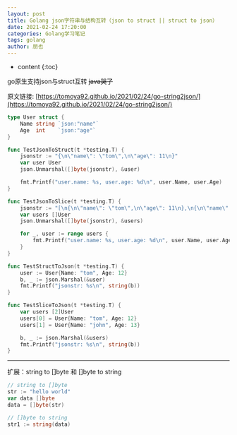 ```yaml
---
layout: post
title: Golang json字符串与结构互转（json to struct || struct to json）
date: 2021-02-24 17:20:00
categories: Golang学习笔记
tags: golang
author: 朋也
---
```


* content
{:toc}

go原生支持json与struct互转 ~~java哭了~~

原文链接: [https://tomoya92.github.io/2021/02/24/go-string2json/](https://tomoya92.github.io/2021/02/24/go-string2json/)

```go
type User struct {
    Name string `json:"name"`
    Age  int    `json:"age"`
}

func TestJsonToStruct(t *testing.T) {
    jsonstr := "{\n\"name\": \"tom\",\n\"age\": 11\n}"
    var user User
    json.Unmarshal([]byte(jsonstr), &user)

    fmt.Printf("user.name: %s, user.age: %d\n", user.Name, user.Age)
}

func TestJsonToSlice(t *testing.T) {
    jsonstr := "[\n{\n\"name\": \"tom\",\n\"age\": 11\n},\n{\n\"name\": \"john\",\n\"age\": 12\n}\n]"
    var users []User
    json.Unmarshal([]byte(jsonstr), &users)

    for _, user := range users {
        fmt.Printf("user.name: %s, user.age: %d\n", user.Name, user.Age)
    }
}

func TestStructToJson(t *testing.T) {
    user := User{Name: "tom", Age: 12}
    b, _ := json.Marshal(&user)
    fmt.Printf("jsonstr: %s\n", string(b))
}

func TestSliceToJson(t *testing.T) {
    var users [2]User
    users[0] = User{Name: "tom", Age: 12}
    users[1] = User{Name: "john", Age: 13}

    b, _ := json.Marshal(&users)
    fmt.Printf("jsonstr: %s\n", string(b))
}
```

-----------------

扩展：string to []byte 和 []byte to string

```go
// string to []byte
str := "hello world"
var data []byte
data = []byte(str)

// []byte to string
str1 := string(data)
```
